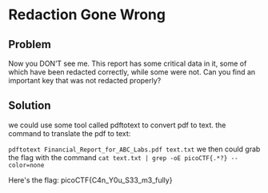 # Redaction Gone Wrong

## Problem

Now you DON’T see me. This report has some critical data in it, some of which have been redacted correctly, while some were not. Can you find an important key that was not redacted properly?

## Solution

we could use some tool called pdftotext to convert pdf to text. the command to translate the pdf to text:

`pdftotext Financial_Report_for_ABC_Labs.pdf text.txt` we then could grab the flag with the command `cat text.txt | grep -oE picoCTF{.*?} --color=none`

Here's the flag: picoCTF{C4n_Y0u_S33_m3_fully}
